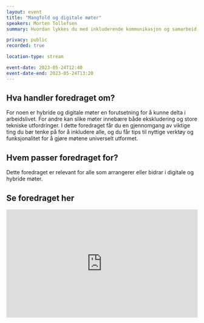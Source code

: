 ```yaml
---
layout: event
title: "Mangfold og digitale møter"
speakers: Morten Tollefsen
summary: Hvordan lykkes du med inkluderende kommunikasjon og samarbeid.

privacy: public
recorded: true

location-type: stream

event-date: 2023-05-24T12:40
event-date-end: 2023-05-24T13:20
---
```

## Hva handler foredraget om?
For noen er hybride og digitale møter en forutsetning for å kunne delta i arbeidslivet. For andre kan slike møter innebære både ekskludering og store tekniske utfordringer. I dette foredraget får du en gjennomgang av viktige ting du bør tenke på for å inkludere alle, og du får tips til nyttige verktøy og funksjonalitet for å gjøre møtene universelt utformet.

## Hvem passer foredraget for?
Dette foredraget er relevant for alle som arrangerer eller bidrar i digitale og hybride møter.

## Se foredraget her
<div style="padding:56.25% 0 0 0;position:relative;"><iframe src="https://vimeo.com/event/3434127/embed/4114dcd7e4" frameborder="0" allow="autoplay; fullscreen; picture-in-picture" allowfullscreen style="position:absolute;top:0;left:0;width:100%;height:100%;"></iframe></div>
